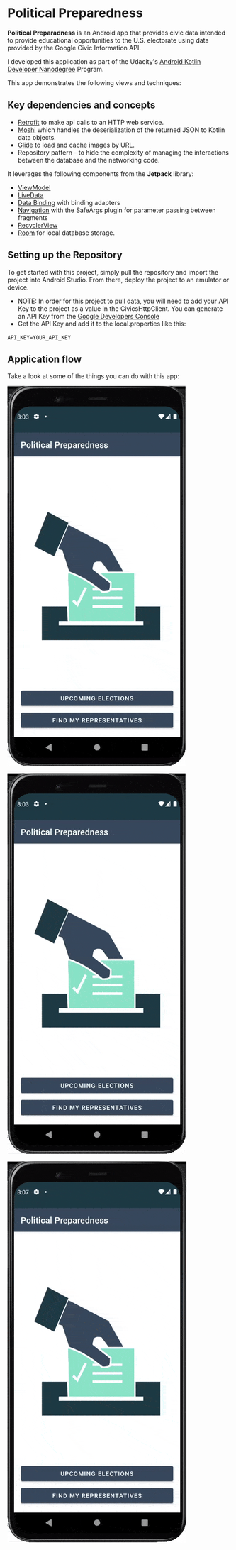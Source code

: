 # Political Preparedness

**Political Preparadness** is an Android app that provides civic data intended to provide educational opportunities to the U.S. electorate using data provided by the Google Civic Information API.

I developed this application as part of the Udacity's [Android Kotlin Developer Nanodegree](https://www.udacity.com/course/android-kotlin-developer-nanodegree--nd940) Program.

This app demonstrates the following views and techniques:

## Key dependencies and concepts
* [Retrofit](https://square.github.io/retrofit/) to make api calls to an HTTP web service.
* [Moshi](https://github.com/square/moshi) which handles the deserialization of the returned JSON to Kotlin data objects. 
* [Glide](https://bumptech.github.io/glide/) to load and cache images by URL.
* Repository pattern - to hide the complexity of managing the interactions between the database and the networking code.
  
It leverages the following components from the **Jetpack** library:

* [ViewModel](https://developer.android.com/topic/libraries/architecture/viewmodel)
* [LiveData](https://developer.android.com/topic/libraries/architecture/livedata)
* [Data Binding](https://developer.android.com/topic/libraries/data-binding/) with binding adapters
* [Navigation](https://developer.android.com/topic/libraries/architecture/navigation/) with the SafeArgs plugin for parameter passing between fragments
* [RecyclerView](https://developer.android.com/guide/topics/ui/layout/recyclerview)
* [Room](https://developer.android.com/training/data-storage/room) for local database storage.


## Setting up the Repository

To get started with this project, simply pull the repository and import the project into Android Studio. From there, deploy the project to an emulator or device. 

* NOTE: In order for this project to pull data, you will need to add your API Key to the project as a value in the CivicsHttpClient. You can generate an API Key from the [Google Developers Console](https://console.developers.google.com/)
* Get the API Key and add it to the local.properties like this:
```properties
API_KEY=YOUR_API_KEY
```

## Application flow
Take a look at some of the things you can do with this app:

![](./assets/PoliticalPreparedness_UpcomingElections1.gif)

![](./assets/PoliticalPreparedness_UpcomingElections2.gif)

![](./assets/PoliticalPreparedness_Representatives.gif)
